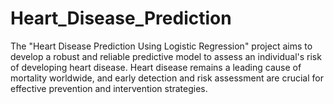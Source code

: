 # Heart_Disease_Prediction
The "Heart Disease Prediction Using Logistic Regression" project aims to develop a robust and reliable predictive model to assess an individual's risk of developing heart disease. Heart disease remains a leading cause of mortality worldwide, and early detection and risk assessment are crucial for effective prevention and intervention strategies.
